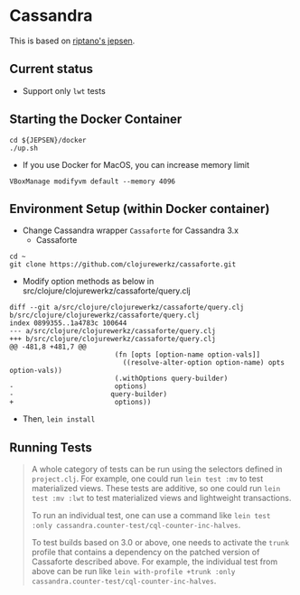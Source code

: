 # Cassandra

This is based on [riptano's jepsen](https://github.com/riptano/jepsen/tree/cassandra/cassandra).

## Current status
- Support only `lwt` tests

## Starting the Docker Container

```
cd ${JEPSEN}/docker
./up.sh
```

- If you use Docker for MacOS, you can increase memory limit
```
VBoxManage modifyvm default --memory 4096
```

## Environment Setup (within Docker container)

- Change Cassandra wrapper `Cassaforte` for Cassandra 3.x
  - Cassaforte
```
cd ~
git clone https://github.com/clojurewerkz/cassaforte.git
```
  - Modify option methods as below in src/clojure/clojurewerkz/cassaforte/query.clj
```
diff --git a/src/clojure/clojurewerkz/cassaforte/query.clj b/src/clojure/clojurewerkz/cassaforte/query.clj
index 0899355..1a4783c 100644
--- a/src/clojure/clojurewerkz/cassaforte/query.clj
+++ b/src/clojure/clojurewerkz/cassaforte/query.clj
@@ -481,8 +481,7 @@
                          (fn [opts [option-name option-vals]]
                            ((resolve-alter-option option-name) opts option-vals))
                          (.withOptions query-builder)
-                         options)
-                        query-builder)
+                         options))
```
  - Then, `lein install`

## Running Tests

> A whole category of tests can be run using the selectors defined in `project.clj`. For example, one could run `lein test :mv` to test materialized views. These tests are additive, so one could run `lein test :mv :lwt` to test materialized views and lightweight transactions.
> 
> To run an individual test, one can use a command like `lein test :only cassandra.counter-test/cql-counter-inc-halves`.
> 
> To test builds based on 3.0 or above, one needs to activate the `trunk` profile that contains a dependency on the patched version of Cassaforte described above. For example, the individual test from above can be run like `lein with-profile +trunk :only cassandra.counter-test/cql-counter-inc-halves`.
